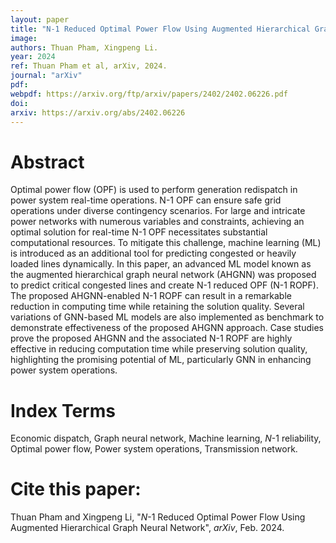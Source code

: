 ```yaml
---
layout: paper
title: "N-1 Reduced Optimal Power Flow Using Augmented Hierarchical Graph Neural Network"
image: 
authors: Thuan Pham, Xingpeng Li.
year: 2024
ref: Thuan Pham et al, arXiv, 2024.
journal: "arXiv"
pdf: 
webpdf: https://arxiv.org/ftp/arxiv/papers/2402/2402.06226.pdf
doi: 
arxiv: https://arxiv.org/abs/2402.06226
---
```


# Abstract
Optimal power flow (OPF) is used to perform generation redispatch in power system real-time operations. N-1 OPF can ensure safe grid operations under diverse contingency scenarios. For large and intricate power networks with numerous variables and constraints, achieving an optimal solution for real-time N-1 OPF necessitates substantial computational resources. To mitigate this challenge, machine learning (ML) is introduced as an additional tool for predicting congested or heavily loaded lines dynamically. In this paper, an advanced ML model known as the augmented hierarchical graph neural network (AHGNN) was proposed to predict critical congested lines and create N-1 reduced OPF (N-1 ROPF). The proposed AHGNN-enabled N-1 ROPF can result in a remarkable reduction in computing time while retaining the solution quality. Several variations of GNN-based ML models are also implemented as benchmark to demonstrate effectiveness of the proposed AHGNN approach. Case studies prove the proposed AHGNN and the associated N-1 ROPF are highly effective in reducing computation time while preserving solution quality, highlighting the promising potential of ML, particularly GNN in enhancing power system operations.

# Index Terms
Economic dispatch, Graph neural network, Machine learning, *N*-1 reliability, Optimal power flow, Power system operations, Transmission network.

# Cite this paper:
Thuan Pham and Xingpeng Li, "*N*-1 Reduced Optimal Power Flow Using Augmented Hierarchical Graph Neural Network", *arXiv*, Feb. 2024.
